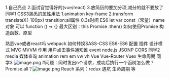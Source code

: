 
1.自己亮点
2.面试官觉得好的(vue/react)
3.放简历的要加分项,减分的就不要放了
同学1
CSS3熟悉的属性用法 
1.animation key-frame 
2.transform translateX(-100px)
    transition:all属性 0.3s时间
ES6 
let var const（常量）name对象 可以
function () => {} 最大区别：this
Promise .then() 如何使用Promise
构造函数、原型

熟悉vue或者react吗
webpack 如何转换SASS-CSS ES6-ES6 配置 插件
设计模式 MVC MVVM 作用 用户点击事件通知谁
event
node.js
JSONP CORS
同学2
media 媒体查询
animation
rem em
vw vh
Vue Vue-Router Vuex
生命周期 
同学3 ![image.png](https://upload-images.jianshu.io/upload_images/7094266-097105f40222d650.png?imageMogr2/auto-orient/strip%7CimageView2/2/w/1240)
#问题：同时发出n个请求，成功后执行一个函树怎么做？
Promise.all？![image.png](https://upload-images.jianshu.io/upload_images/7094266-c19bc2135b7dc4a9.png?imageMogr2/auto-orient/strip%7CimageView2/2/w/1240)
Reach 系列：redux 遇坑 生命周期 等
